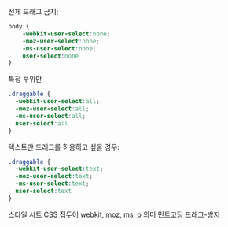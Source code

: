 전체 드래그 금지;
```css
body { 
    -webkit-user-select:none; 
    -moz-user-select:none; 
    -ms-user-select:none; 
    user-select:none 
}

```
특정 부위만
```css
.draggable {
  -webkit-user-select:all;
  -moz-user-select:all;
  -ms-user-select:all;
  user-select:all
}
```

텍스트만 드래그를 허용하고 싶을 경우:
```css
.draggable {
  -webkit-user-select:text;
  -moz-user-select:text;
  -ms-user-select:text;
  user-select:text
}
```

[스타일 시트 CSS 접두어 webkit, moz, ms, o 의미](https://mainia.tistory.com/3671)
[민트코딩 드래그-방지](https://fresh-mint.tistory.com/entry/css-드래그-방지)